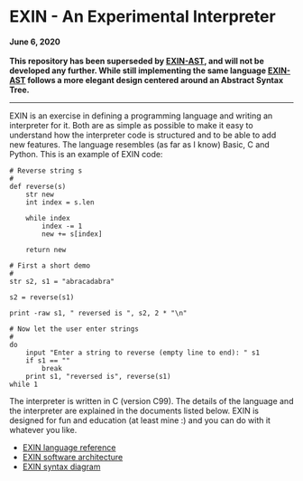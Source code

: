 # EXIN - An Experimental Interpreter

**June 6, 2020 <br><br>
This repository has been superseded by [EXIN-AST](https://github.com/erikdelange/EXIN-AST-The-Experimental-Interpreter), and will not be developed any further. While still implementing the same language [EXIN-AST](https://github.com/erikdelange/EXIN-AST-The-Experimental-Interpreter) follows a more elegant design centered around an Abstract Syntax Tree.**
___
EXIN is an exercise in defining a programming language and writing an interpreter for it. Both are as simple as possible to make it easy to understand how the interpreter code is structured and to be able to add new features. The language resembles (as far as I know) Basic, C and Python. This is an example of EXIN code:
```
# Reverse string s
#
def reverse(s)
    str new
    int index = s.len

    while index
        index -= 1
        new += s[index]

    return new

# First a short demo
#
str s2, s1 = "abracadabra"

s2 = reverse(s1)

print -raw s1, " reversed is ", s2, 2 * "\n"

# Now let the user enter strings
#
do
    input "Enter a string to reverse (empty line to end): " s1
    if s1 == ""
        break
    print s1, "reversed is", reverse(s1)
while 1
```
The interpreter is written in C (version C99). The details of the language and the interpreter are explained in the documents listed below. EXIN is designed for fun and education (at least mine :) and you can do with it whatever you like.

- [EXIN language reference](EXIN%20language%20reference.md)
- [EXIN software architecture](EXIN%20software%20architecture.md)
- [EXIN syntax diagram](EXIN%20syntax%20diagram.pdf)
